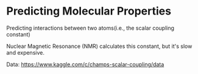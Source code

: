 # Predicting Molecular Properties

Predicting interactions between two atoms(i.e., the scalar coupling constant)

Nuclear Magnetic Resonance (NMR) calculates this constant, but it's slow and expensive.

Data: https://www.kaggle.com/c/champs-scalar-coupling/data
